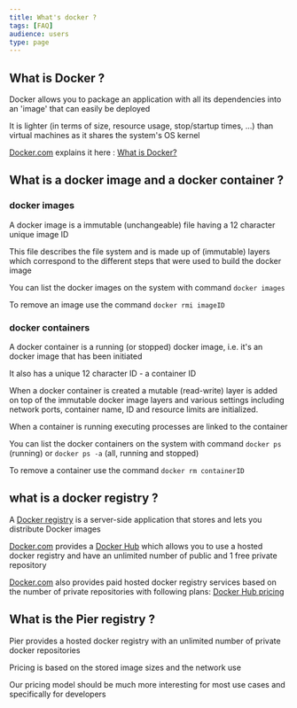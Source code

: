 ```yaml
---
title: What's docker ?
tags: [FAQ]
audience: users
type: page
---
```


## What is Docker ?

Docker allows you to package an application with all its dependencies into an 'image' that can easily be deployed

It is lighter (in terms of size, resource usage, stop/startup times, ...) than virtual machines as it shares the system's OS kernel

[Docker.com] explains it here : [What is Docker?]

## What is a docker image and a docker container ?

### docker images
 
A docker image is a immutable (unchangeable) file having a 12 character unique image ID

This file describes the file system and is made up of (immutable) layers which correspond to the different steps that were used to build the docker image

You can list the docker images on the system with command `docker images`

To remove an image use the command `docker rmi imageID`
 
### docker containers

A docker container is a running (or stopped) docker image, i.e. it's an docker image that has been initiated

It also has a unique 12 character ID - a container ID

When a docker container is created a mutable (read-write) layer is added on top of the immutable docker image layers and various settings including network ports, container name, ID and resource limits are initialized.

When a container is running executing processes are linked to the container

You can list the docker containers on the system with command `docker ps` (running) or `docker ps -a` (all, running and stopped) 

To remove a container use the command `docker rm containerID`

## what is a docker registry ?

A [Docker registry] is a server-side application that stores and lets you distribute Docker images

[Docker.com] provides a [Docker Hub] which allows you to use a hosted docker registry and have an unlimited number of public and 1 free private repository

[Docker.com] also provides paid hosted docker registry services based on the number of private repositories with following plans: [Docker Hub pricing] 

## What is the Pier registry ?

Pier provides a hosted docker registry with an unlimited number of private docker repositories

Pricing is based on the stored image sizes and the network use

Our pricing model should be much more interesting for most use cases and specifically for developers

[What is Docker?]: https://www.docker.com/what-docker
[Docker.com]: https://www.docker.com/
[Docker registry]: https://docs.docker.com/registry/
[Docker Hub]: https://hub.docker.com/
[Docker Hub pricing]: https://hub.docker.com/account/billing-plans/